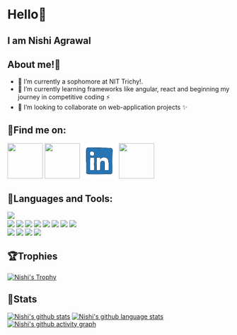 # Hello:green_heart:
## I am Nishi Agrawal
 
 <p>
<!-- <img src="https://media.giphy.com/media/d7UEPE4Y8A3bozhMQ0/giphy.gif" width="250" height="250" align="right"> -->

## About me!:tada:
- 🔭 I’m currently a sophomore at NIT Trichy!.
- 🌱 I’m currently learning frameworks like angular, react and beginning my journey in competitive coding :zap:
- 👯 I’m looking to collaborate on web-application projects :sparkles:
 </p>

## 	:email:Find me on:


<p>
 <a href="http://bit.ly/nishihere19/"><img src="https://media.giphy.com/media/fCFjr9NimeUjN2f1mu/giphy.gif" width="80" height="80"></a>
 <a href="mailto:nishihere19@gmail.com"><img src="https://media.giphy.com/media/KxlbRn0HuTW7gZID83/giphy.gif" width="80" height="80"></a>
<a href="https://www.linkedin.com/in/nishihere19/"><img src="linkedin.gif" width="80" height="80"></a>
<a href="https://www.facebook.com/nishi.agrawal.75470316"><img src="https://media.giphy.com/media/Rla1ZjObhHhIBsaaF6/giphy.gif" width="80" height="80"></a>
</p>

## 	:ribbon:Languages and Tools:
<!--
<p>
<img src="https://media.giphy.com/media/XAxylRMCdpbEWUAvr8/giphy.gif" width="100" height="100"><img src="https://media.giphy.com/media/fsEaZldNC8A1PJ3mwp/giphy.gif" width="100" height="100"><img src="https://media.giphy.com/media/IdyAQJVN2kVPNUrojM/giphy.gif" width="100" height="100"><img src="https://media.giphy.com/media/eNAsjO55tPbgaor7ma/giphy.gif" width="100" height="100"><img src="https://media.giphy.com/media/ln7z2eWriiQAllfVcn/giphy.gif" width="100" height="100"><img src="https://media.giphy.com/media/kdFc8fubgS31b8DsVu/giphy.gif" width="100" height="100"><img src="https://media.giphy.com/media/wgFWLRiND4bkyYR4IN/giphy.gif" width="100" height="100"><img src="https://media.giphy.com/media/vISmwpBJUNYzukTnVx/giphy.gif" width="100" height="100"></p> -->
<div
    <img src="https://img.shields.io/badge/-C++-000000?&style=flat&logo=c%2B%2B&logoColor=0277BD" />
    <img src="https://img.shields.io/badge/-Python-000000?style=flat&logo=python&logoColorhalf=396E9B" /> <br>
    <img src="https://img.shields.io/badge/-HTML-000000?&style=flat&logo=html5"/>
    <img src="https://img.shields.io/badge/-CSS-000000?&style=flat&logo=css3&logoColor=42A5F5"/>
    <img src="https://img.shields.io/badge/-JavaScript-000000?style=flat&logo=javascript&logoColor=FFCA28" />
    <img src="https://img.shields.io/badge/-React-000000?style=flat&logo=react&logoColor=03AABF" />
    <img src="https://img.shields.io/badge/-Node.js-000000?&style=flat&logo=node.js&logoColor=8AC149"/>
    <img src="https://img.shields.io/badge/-NPM-000000?&style=flat&logo=npm&logoColor=CB3837"/>
    <img src="https://img.shields.io/badge/-MySQL-000000?style=flat&logo=mysql&logoColor=E6892E" />
    <img src="https://img.shields.io/badge/-MongoDB-000000?style=flat&logo=mongodb&logoColor=4AAA3C" /> <br>
    <img src="https://img.shields.io/badge/-git-000000?&style=flat&logo=git&logoColor=E64A19"/>
    <img src="https://img.shields.io/badge/-Gitpod-000000?style=flat&logo=gitpod&logoColor=29B4F4" />
    <img src="https://img.shields.io/badge/-Github-000000?style=flat&logo=github&logoColor=DEDEDF" />
    <img src="https://img.shields.io/badge/-vscode-000000?style=flat&logo=visual-studio-code&logoColor=2BA1F1" />
    </div>

## 	:trophy:Trophies
[![Nishi's Trophy](https://github-profile-trophy.vercel.app/?username=nishihere19&row=1&column=7&margin-w=5&no-frame=true&theme=dracula)](https://github-profile-trophy.vercel.app/?username=nishihere19&row=1&column=7&margin-w=5&no-frame=true&theme=dracula)

## :medal_sports:Stats
<!--
<p>
<img src="https://github-readme-stats.vercel.app/api?username=nishihere19&show_icons=true&theme=tokyonight" style="margin:4px"></p>
<p>
<img src="https://github-readme-stats.vercel.app/api/top-langs/?username=nishihere19&theme=tokyonight&count_private=true" style="margin:4px"></p> -->
[![Nishi's github stats](https://github-readme-stats.vercel.app/api?username=nishihere19&show_icons=true&theme=dracula)](https://github-readme-stats.vercel.app/api?username=nishihere19&show_icons=true&theme=dracula)
[![Nishi's github language stats](https://github-readme-stats.vercel.app/api/top-langs/?username=nishihere19&theme=dracula&count_private=true)](https://github-readme-stats.vercel.app/api/top-langs/?username=nishihere19&theme=dracula&count_private=true)
[![Nishi's github activity graph](https://activity-graph.herokuapp.com/graph?username=nishihere19&theme=dracula)](https://activity-graph.herokuapp.com/graph?username=nishihere19&theme=dracula)


